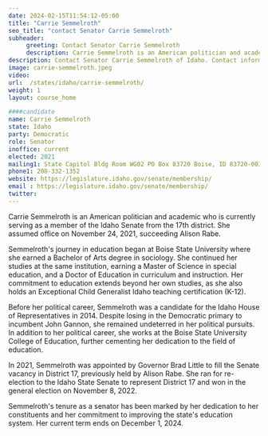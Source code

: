 ```yaml
---
date: 2024-02-15T11:54:12-05:00
title: "Carrie Semmelroth"
seo_title: "contact Senator Carrie Semmelroth"
subheader:
     greeting: Contact Senator Carrie Semmelroth
     description: Carrie Semmelroth is an American politician and academic who is currently serving as a member of the Idaho Senate from the 17th district. She assumed office on November 24, 2021, succeeding Alison Rabe.
description: Contact Senator Carrie Semmelroth of Idaho. Contact information for Carrie Semmelroth includes email address, phone number, and mailing address.
image: carrie-semmelroth.jpeg
video:
url:  /states/idaho/carrie-semmelroth/
weight: 1
layout: course_home

####candidate
name: Carrie Semmelroth
state: Idaho
party: Democratic
role: Senator
inoffice: current
elected: 2021
mailing1: State Capitol Bldg Room WG02 PO Box 83720 Boise, ID 83720-0038
phone1: 208-332-1352
website: https://legislature.idaho.gov/senate/membership/
email : https://legislature.idaho.gov/senate/membership/
twitter:
---
```


Carrie Semmelroth is an American politician and academic who is currently serving as a member of the Idaho Senate from the 17th district. She assumed office on November 24, 2021, succeeding Alison Rabe.

Semmelroth's journey in education began at Boise State University where she earned a Bachelor of Arts degree in sociology. She continued her studies at the same institution, earning a Master of Science in special education, and a Doctor of Education in curriculum and instruction. Her commitment to education extends beyond her own studies, as she also holds an Exceptional Child Generalist Idaho teaching certification (K-12).

Before her political career, Semmelroth was a candidate for the Idaho House of Representatives in 2014. Despite losing in the Democratic primary to incumbent John Gannon, she remained undeterred in her political pursuits. In addition to her political career, she works at the Boise State University College of Education, further cementing her dedication to the field of education.

In 2021, Semmelroth was appointed by Governor Brad Little to fill the Senate vacancy in District 17, previously held by Alison Rabe. She ran for re-election to the Idaho State Senate to represent District 17 and won in the general election on November 8, 2022.

Semmelroth's tenure as a senator has been marked by her dedication to her constituents and her commitment to improving the state's education system. Her current term ends on December 1, 2024.
